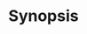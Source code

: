 ---
id: synopsis
title: Synopsis
abbr: SYN
isFrontPage: true
ord: 0
styles:
  - example
features:
  - content
contentFromFile: ./README.md
---